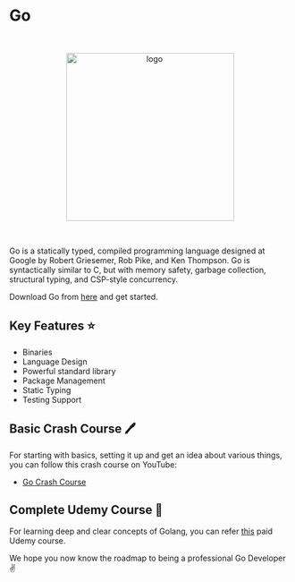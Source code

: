 # Go

<br>
<p align="center"><img src="https://www.vertica.com/wp-content/uploads/2019/07/Golang.png" alt="logo" width="300"/></a>
</p>
<br>

Go is a statically typed, compiled programming language designed at Google by Robert Griesemer, Rob Pike, and Ken Thompson. Go is syntactically similar to C, but with memory safety, garbage collection, structural typing, and CSP-style concurrency.

Download Go from [here](https://golang.org/dl/) and get started.

## Key Features :star:

* Binaries
* Language Design
* Powerful standard library
* Package Management
* Static Typing
* Testing Support


## Basic Crash Course :pen:

For starting with basics, setting it up and get an idea about various things, you can follow this crash course on YouTube:

* [Go Crash Course](https://www.youtube.com/watch?v=kd-8mb6HfGA)

## Complete Udemy Course :book:

For learning deep and clear concepts of Golang, you can refer [this](https://www.udemy.com/course/go-the-complete-developers-guide/) paid Udemy course.

We hope you now know the roadmap to being a professional Go Developer :v:
